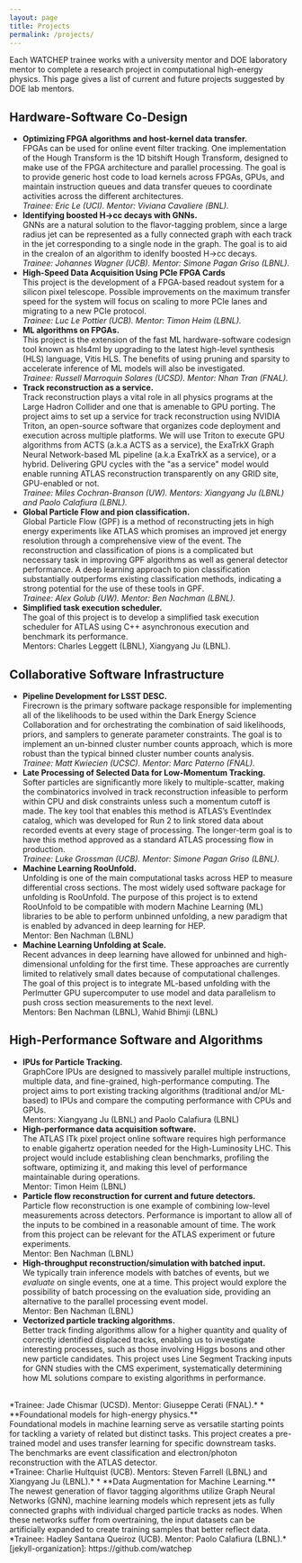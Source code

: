 ```yaml
---
layout: page
title: Projects
permalink: /projects/
---
```



Each WATCHEP trainee works with a university mentor and DOE laboratory mentor to complete a research project in computational high-energy physics.
This page gives a list of current and future projects suggested by DOE lab mentors.


## Hardware-Software Co-Design

* **Optimizing FPGA algorithms and host-kernel data transfer.**<br>
    FPGAs can be used for online event filter tracking. One implementation of the Hough Transform is the 1D bitshift Hough Transform, designed to make use of the FPGA architecture and parallel processing. The goal is to provide generic host code to load kernels across FPGAs, GPUs, and maintain instruction queues and data transfer queues to coordinate activities across the different architectures.<br>
    *Trainee: Eric Le (UCI). Mentor: Viviana Cavaliere (BNL).*
* **Identifying boosted H&rarr;cc decays with GNNs.**<br>
GNNs are a natural solution to the flavor-tagging problem, since a large radius jet can be represented as a fully connected graph with each track in the jet corresponding to a single node in the graph.
The goal is to aid in the creaIon of an algorithm to idenIfy boosted H->cc decays.<br>
    *Trainee: Johannes Wagner (UCB). Mentor: Simone Pagan Griso (LBNL).*
* **High-Speed Data Acquisition Using PCIe FPGA Cards**<br>
This project is the development of a FPGA-based readout system for a silicon pixel telescope. Possible improvements on the maximum transfer speed for the system will focus on scaling to more PCIe lanes and migrating to a new PCIe protocol.<br>
*Trainee: Luc Le Pottier (UCB).
Mentor: Timon Heim (LBNL).*
* **ML algorithms on FPGAs.**<br>
This project is the extension of the fast ML hardware-software codesign tool known as hls4ml by upgrading to the latest high-level synthesis (HLS) language, Vitis HLS. The benefits of using pruning and sparsity to accelerate inference of ML models will also be investigated.<br>
*Trainee: Russell Marroquin Solares (UCSD). Mentor: Nhan Tran (FNAL).*
* **Track reconstruction as a service.**<br>
Track reconstruction plays a vital role in all physics programs at the Large Hadron Collider and one that is amenable to GPU porting. The project aims to set up a service for track reconstruction using NVIDIA Triton, an open-source software that organizes code deployment and execution across multiple platforms. We will use Triton to execute GPU algorithms from ACTS (a.k.a ACTS as a service), the ExaTrkX Graph Neural Network-based ML pipeline (a.k.a ExaTrkX as a service), or a hybrid. Delivering GPU cycles with the "as a service" model would enable running ATLAS reconstruction transparently on any GRID site, GPU-enabled or not.<br> 
*Trainee: Miles Cochran-Branson (UW). Mentors: Xiangyang Ju (LBNL) and Paolo Calafiura (LBNL).*
* **Global Particle Flow and pion classification.**<br>
Global Particle Flow (GPF) is a method of reconstructing jets in high energy experiments
like ATLAS which promises an improved jet energy resolution through a comprehensive view of
the event. The reconstruction and classification of pions is a complicated but necessary task in
improving GPF algorithms as well as general detector performance. A deep learning approach to pion classification substantially outperforms existing
classification methods, indicating a strong potential for the use of these tools in GPF.<br>
*Trainee: Alex Golub (UW). Mentor: Ben Nachman (LBNL).*
* **Simplified task execution scheduler.**<br>
  The goal of this project is to develop a simplified task execution scheduler for ATLAS using C++ asynchronous execution and benchmark its performance.<br>
Mentors: Charles Leggett (LBNL), Xiangyang Ju (LBNL).

## Collaborative Software Infrastructure

* **Pipeline Development for LSST DESC.**<br>
    Firecrown is the primary software package responsible for implementing all of the likelihoods to be used within the Dark Energy Science Collaboration and for orchestrating the combination of said likelihoods, priors, and samplers to generate parameter constraints. The goal is to implement an un-binned cluster number counts approach, which is more robust than the typical binned cluster number counts analysis.<br>
*Trainee: Matt Kwiecien (UCSC). Mentor: Marc Paterno (FNAL).*
* **Late Processing of Selected Data for Low-Momentum Tracking.**<br>
Softer particles are significantly more likely
to multiple-scatter, making the combinatorics involved in track reconstruction infeasible to perform within CPU and disk constraints unless such a momentum cutoff is made.
The key tool that enables this method is ATLAS’s EventIndex catalog, which was developed for
Run 2 to link stored data about recorded events at every stage of processing. The longer-term goal is to have this method approved as a standard
ATLAS processing flow in production.<br>
*Trainee: Luke Grossman (UCB). Mentor: Simone Pagan Griso (LBNL).*
* **Machine Learning RooUnfold.**<br>
Unfolding is one of the main computational tasks across HEP to measure differential cross sections. The most widely used software package for unfolding is RooUnfold. The purpose of this project is to extend RooUnfold to be compatible with modern Machine Learning (ML) libraries to be able to perform unbinned unfolding, a new paradigm that is enabled by advanced in deep learning for HEP.<br>
    Mentor: Ben Nachman (LBNL)
* **Machine Learning Unfolding at Scale.**<br>
    Recent advances in deep learning have allowed for unbinned and high-dimensional unfolding for the first time.  These approaches are currently limited to relatively small dates because of computational challenges.  The goal of this project is to integrate ML-based unfolding with the Perlmutter GPU supercomputer to use model and data parallelism to push cross section measurements to the next level.<br>
    Mentors: Ben Nachman (LBNL), Wahid Bhimji (LBNL)

## High-Performance Software and Algorithms

* **IPUs for Particle Tracking.**<br>
GraphCore IPUs are designed to massively parallel multiple instructions, multiple data, and fine-grained, high-performance computing. The project aims to port existing tracking algorithms (traditional and/or ML-based) to IPUs and compare the computing performance with CPUs and GPUs.<br>
Mentors: Xiangyang Ju (LBNL) and Paolo Calafiura (LBNL)
* **High-performance data acquisition software.**<br>
The ATLAS ITk pixel project online software requires high performance to enable gigahertz operation needed for the High-Luminosity LHC. This project would include establishing clean benchmarks, profiling the software, optimizing it, and making this level of performance maintainable during operations.<br> 
Mentor: Timon Heim (LBNL)
* **Particle flow reconstruction for current and future detectors.**<br>
Particle flow reconstruction is one example of combining low-level measurements across detectors. Performance is important to allow all of the inputs to be combined in a reasonable amount of time. The work from this project can be relevant for the ATLAS experiment or future experiments.<br>
Mentor: Ben Nachman (LBNL)
* **High-throughput reconstruction/simulation with batched input.**<br>
We typically train inference models with batches of events, but we *evaluate* on single events, one at a time. This project would explore the possibility of batch processing on the evaluation side, providing an alternative to the parallel processing event model.<br>
Mentor: Ben Nachman (LBNL)
* **Vectorized particle tracking algorithms.**<br>
Better track finding algorithms allow for a higher quantity and quality of correctly identified displaced tracks, enabling us to investigate interesting processes, such as those involving Higgs bosons and other new particle candidates.
This project uses Line Segment Tracking inputs for GNN studies with the CMS experiment,
systematically determining how ML solutions compare to existing algorithms in performance.
<br>
*Trainee: Jade Chismar (UCSD). Mentor: Giuseppe Cerati (FNAL).*
* **Foundational models for high-energy physics.**<br>
Foundational models in machine learning serve as versatile starting points for tackling
a variety of related but distinct tasks.
This project creates a pre-trained model and uses transfer learning for specific downstream tasks.
The benchmarks are event classification and electron/photon reconstruction with the ATLAS detector.
<br>
*Trainee: Charlie Hultquist (UCB). Mentors: Steven Farrell (LBNL) and Xiangyang Ju (LBNL).*
* **Data Augmentation for Machine Learning.**<br>
The newest generation of flavor tagging algorithms utilize Graph Neural Networks
(GNN), machine learning models which represent jets as fully connected graphs with individual charged
particle tracks as nodes.
When these networks suffer from overtraining, the input datasets can be artificially
expanded to create training samples that better reflect data.
<br>
*Trainee: Hadley Santana Queiroz (UCB). Mentor: Paolo Calafiura (LBNL).*
[jekyll-organization]: https://github.com/watchep
